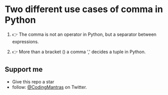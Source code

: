 # Two different use cases of comma in Python

1. 👉 The comma is not an operator in Python, but a separator between expressions.

2. 👉 More than a bracket () a comma ',' decides a tuple in Python.

## Support me

- Give this repo a star
- follow: [@CodingMantras](https://twitter.com/CodingMantras) on Twitter.
